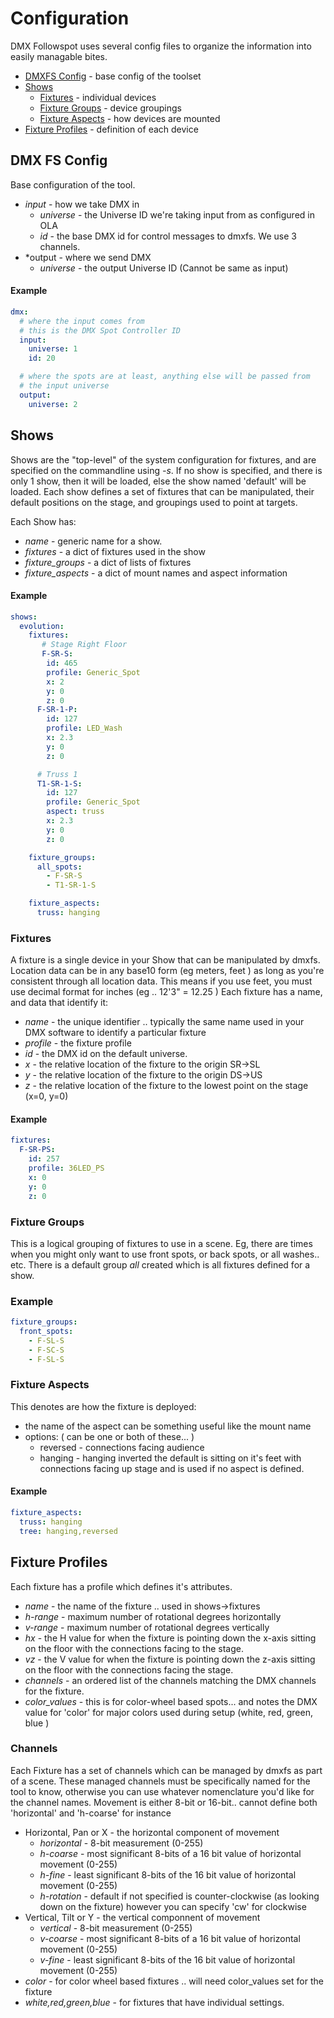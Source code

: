 # Configuration
DMX Followspot uses several config files to organize the information
into easily managable bites. 

- [DMXFS Config](#DMXFS_Config) - base config of the toolset
- [Shows](#Shows)
  - [Fixtures](#Fixtures) - individual devices
  - [Fixture Groups](#Fixture_Groups) - device groupings
  - [Fixture Aspects](#Fixture_Aspects) - how devices are mounted
- [Fixture Profiles](#Fixture_Profiles) - definition of each device

## DMX FS Config
Base configuration of the tool. 

- *input* - how we take DMX in
   - *universe* - the Universe ID we're taking input from as configured 
in OLA
   - *id* - the base DMX id for control messages to dmxfs.  We use 3 channels.
- *output - where we send DMX
   - *universe* - the output Universe ID (Cannot be same as input)

#### Example
```yaml
dmx:
  # where the input comes from
  # this is the DMX Spot Controller ID
  input: 
    universe: 1
    id: 20

  # where the spots are at least, anything else will be passed from 
  # the input universe
  output:
    universe: 2
```



## Shows
Shows are the "top-level" of the system configuration for fixtures, and 
are specified on the commandline using *-s*.  If no show is specified,
and there is only 1 show, then it will be loaded, else the show named 
'default' will be loaded. Each show defines a set of fixtures that 
can be manipulated, their default positions on the stage, and groupings 
used to point at targets.

Each Show has:

- *name* - generic name for a show.
- *fixtures* - a dict of fixtures used in the show
- *fixture_groups* - a dict of lists of fixtures 
- *fixture_aspects* - a dict of mount names and aspect information

#### Example

```yaml
shows:
  evolution:
    fixtures:
       # Stage Right Floor 
       F-SR-S:
        id: 465
        profile: Generic_Spot
        x: 2
        y: 0
        z: 0
      F-SR-1-P: 
        id: 127
        profile: LED_Wash
        x: 2.3
        y: 0
        z: 0     

      # Truss 1
      T1-SR-1-S:
        id: 127
        profile: Generic_Spot
        aspect: truss
        x: 2.3
        y: 0
        z: 0     

    fixture_groups:
      all_spots:
        - F-SR-S
        - T1-SR-1-S

    fixture_aspects:
      truss: hanging
```


### Fixtures
A fixture is a single device in your Show that can be manipulated by 
dmxfs. Location data can be in any base10 form (eg meters, feet ) as 
long as you're consistent through all location data.  This means if you
use feet, you must use decimal format for inches (eg .. 12'3" = 12.25 )
Each fixture has a name, and data that identify it:

- *name* - the unique identifier .. typically the same name used in your
DMX software to identify a particular fixture
- *profile* -  the fixture profile
- *id* - the DMX id on the default universe. 
- *x* - the relative location of the fixture to the origin SR->SL
- *y* - the relative location of the fixture to the origin DS->US
- *z* - the relative location of the fixture to the lowest point on the stage (x=0, y=0) 


#### Example

```yaml
fixtures:
  F-SR-PS:
    id: 257
    profile: 36LED_PS
    x: 0
    y: 0
    z: 0
```

### Fixture Groups
This is a logical grouping of fixtures to use in a scene.  Eg, there are 
times when you might only want to use front spots, or back spots, or 
all washes.. etc.   There is a default group *all* created which is 
all fixtures defined for a show. 

### Example

```yaml
fixture_groups:
  front_spots:
    - F-SL-S
    - F-SC-S
    - F-SL-S
```


### Fixture Aspects
This denotes are how the fixture is deployed:
- the name of the aspect can be something useful like the mount name
- options: ( can be one or both of these... ) 
    - reversed  - connections facing audience 
    - hanging   - hanging inverted
the default is sitting on it's feet with connections facing up stage
and is used if no aspect is defined.

#### Example

```yaml
fixture_aspects:
  truss: hanging
  tree: hanging,reversed
```

## Fixture Profiles

Each fixture has a profile which defines it's attributes.

- *name* - the name of the fixture .. used in shows->fixtures 
- *h-range* - maximum number of rotational degrees horizontally
- *v-range* - maximum number of rotational degrees vertically
- *hx* - the H value for when the fixture is pointing down the x-axis sitting on the floor with the connections facing to the stage.
- *vz* - the V value for when the fixture is pointing down the z-axis sitting on the floor with the connections facing the stage.
- *channels* - an ordered list of the channels matching the DMX channels for the fixture. 
- *color_values* - this is for color-wheel based spots... and notes the DMX value for 'color'
for major colors used during setup (white, red, green, blue )

### Channels
Each Fixture has a set of channels which can be managed by dmxfs as part 
of a scene.  These managed channels must be specifically named for the 
tool to know, otherwise you can use whatever nomenclature you'd like
for the channel names.  Movement is either 8-bit or 16-bit.. cannot 
define both 'horizontal' and 'h-coarse' for instance

- Horizontal, Pan or X - the horizontal component of movement
  - *horizontal* - 8-bit measurement (0-255)
  - *h-coarse* - most significant 8-bits of a 16 bit value of horizontal 
movement (0-255)
  - *h-fine* - least significant 8-bits of the 16 bit value of horizontal 
movement (0-255)
  - *h-rotation* - default if not specified is counter-clockwise (as 
looking down on the fixture) however you can specify 'cw' for clockwise
- Vertical, Tilt or Y - the vertical componnent of movement
  - *vertical* - 8-bit measurement (0-255)
  - *v-coarse* - most significant 8-bits of a 16 bit value of horizontal 
movement (0-255)
  - *v-fine* - least significant 8-bits of the 16 bit value of horizontal 
movement (0-255)
- *color* - for color wheel based fixtures .. will need color_values set 
for the fixture
- *white,red,green,blue* - for fixtures that have individual settings.




  